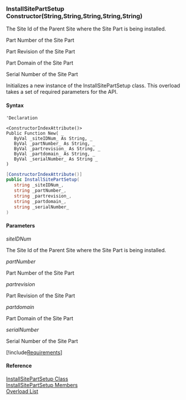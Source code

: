 ﻿### InstallSitePartSetup Constructor(String,String,String,String,String)

The Site Id of the Parent Site where the Site Part is being installed.

Part Number of the Site Part

Part Revision of the Site Part

Part Domain of the Site Part

Serial Number of the Site Part

Initializes a new instance of the InstallSitePartSetup class. This overload takes a set of required parameters for the API.

#### Syntax

```vbnet
'Declaration

<ConstructorIndexAttribute()>
Public Function New( _
   ByVal _siteIDNum_ As String, _
   ByVal _partNumber_ As String, _
   ByVal _partrevision_ As String, _
   ByVal _partdomain_ As String, _
   ByVal _serialNumber_ As String _
)
```

```csharp
[ConstructorIndexAttribute()]
public InstallSitePartSetup( 
   string _siteIDNum_,
   string _partNumber_,
   string _partrevision_,
   string _partdomain_,
   string _serialNumber_
)
```

#### Parameters

_siteIDNum_

The Site Id of the Parent Site where the Site Part is being installed.

_partNumber_

Part Number of the Site Part

_partrevision_

Part Revision of the Site Part

_partdomain_

Part Domain of the Site Part

_serialNumber_

Serial Number of the Site Part

[!include[Requirements](../partials/requirements.md)]

#### Reference

[InstallSitePartSetup Class](FChoice.Toolkits.Clarify~FChoice.Toolkits.Clarify.FieldOps.InstallSitePartSetup.md)  
[InstallSitePartSetup Members](FChoice.Toolkits.Clarify~FChoice.Toolkits.Clarify.FieldOps.InstallSitePartSetup_members.md)  
[Overload List](FChoice.Toolkits.Clarify~FChoice.Toolkits.Clarify.FieldOps.InstallSitePartSetup~_ctor.md)